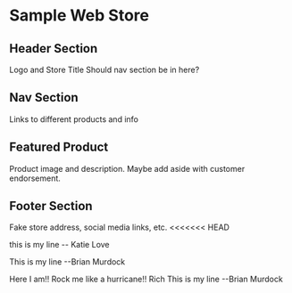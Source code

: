 # Sample Web Store
## Header Section
Logo and Store Title
Should nav section be in here?
## Nav Section
Links to different products and info
## Featured Product
Product image and description. Maybe add aside with customer endorsement.
## Footer Section
Fake store address, social media links, etc.
<<<<<<< HEAD

this is my line -- Katie Love

This is my line --Brian Murdock

Here I am!! Rock me like a hurricane!!  Rich
This is my line --Brian Murdock

